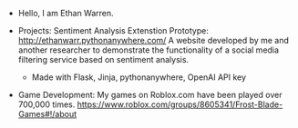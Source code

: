 - Hello, I am Ethan Warren.

- Projects:
Sentiment Analysis Extenstion Prototype:
http://ethanwarr.pythonanywhere.com/
A website developed by me and another researcher to demonstrate the functionality of a social media filtering service based on sentiment analysis.
  * Made with Flask, Jinja, pythonanywhere, OpenAI API key
  
- Game Development:
My games on Roblox.com have been played over 700,000 times.
https://www.roblox.com/groups/8605341/Frost-Blade-Games#!/about
